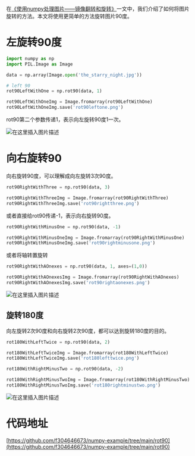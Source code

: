 在[《使用numpy处理图片——镜像翻转和旋转》](https://blog.csdn.net/breaksoftware/article/details/135487319)一文中，我们介绍了如何将图片旋转的方法。本文将使用更简单的方法旋转图片90度。
# 左旋转90度

```python
import numpy as np
import PIL.Image as Image

data = np.array(Image.open('the_starry_night.jpg'))

# left 90
rot90LeftWithOne = np.rot90(data, 1)

rot90LeftWithOneImg = Image.fromarray(rot90LeftWithOne)
rot90LeftWithOneImg.save('rot90leftone.png')
```
rot90第二个参数传递1，表示向左旋转90度1一次。

![在这里插入图片描述](https://img-blog.csdnimg.cn/direct/187ba3fa0b8f4648bac80af9d623991d.png#pic_center)
# 向右旋转90
向右旋转90度，可以理解成向左旋转3次90度。

```python
rot90RightWithThree = np.rot90(data, 3)

rot90RightWithThreeImg = Image.fromarray(rot90RightWithThree)
rot90RightWithThreeImg.save('rot90rightthree.png')
```

或者直接给rot90传递-1，表示向右旋转90度。

```python
rot90RightWithMinusOne = np.rot90(data, -1)

rot90RightWithMinusOneImg = Image.fromarray(rot90RightWithMinusOne)
rot90RightWithMinusOneImg.save('rot90rightminusone.png')
```
或者将轴转置旋转

```python
rot90RightWithAOnexes = np.rot90(data, 1, axes=(1,0))

rot90RightWithAOnexesImg = Image.fromarray(rot90RightWithAOnexes)
rot90RightWithAOnexesImg.save('rot90rightaonexes.png')
```

![在这里插入图片描述](https://img-blog.csdnimg.cn/direct/03996a56b6f440dba43236647d656efc.png#pic_center)
## 旋转180度
向左旋转2次90度和向右旋转2次90度，都可以达到旋转180度的目的。

```python
rot180WithLeftTwice = np.rot90(data, 2)

rot180WithLeftTwiceImg = Image.fromarray(rot180WithLeftTwice)
rot180WithLeftTwiceImg.save('rot180lefttwice.png')
```

```python
rot180WithRightMinusTwo = np.rot90(data, -2)

rot180WithRightMinusTwoImg = Image.fromarray(rot180WithRightMinusTwo)
rot180WithRightMinusTwoImg.save('rot180rightminustwo.png')
```
![在这里插入图片描述](https://img-blog.csdnimg.cn/direct/ac648204ee454e7ab8dbfaea6c88ac18.png#pic_center)
# 代码地址
[https://github.com/f304646673/numpy-example/tree/main/rot90](https://github.com/f304646673/numpy-example/tree/main/rot90)
